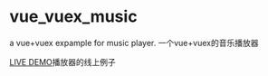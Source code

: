 # vue_vuex_music
a vue+vuex expample for music player. 一个vue+vuex的音乐播放器

[LIVE DEMO](https://zhangyuxin777.github.io/vue_vuex_music/dist/index.html)播放器的线上例子
